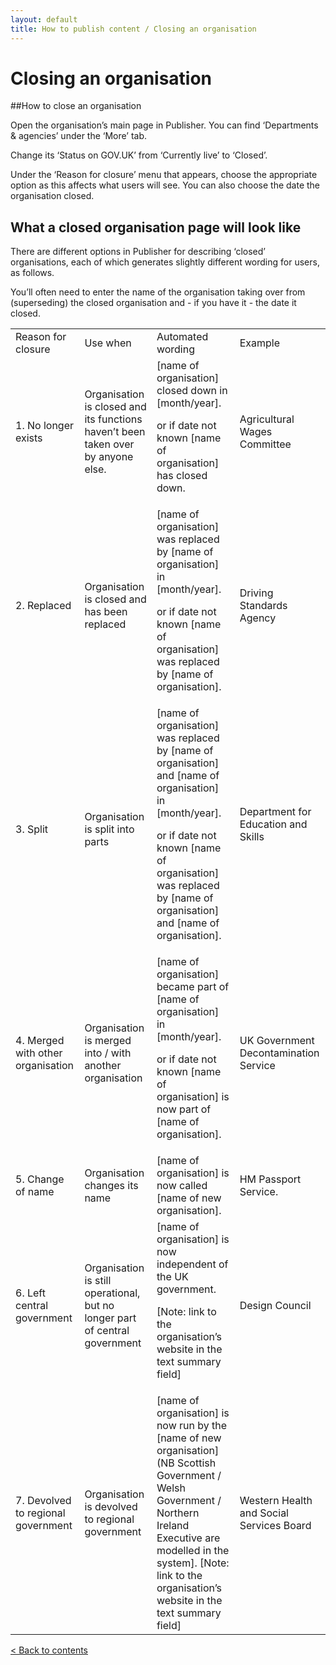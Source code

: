 ```yaml
---
layout: default
title: How to publish content / Closing an organisation
---
```


# Closing an organisation

##How to close an organisation

Open the organisation’s main page in Publisher. You can find ‘Departments & agencies’ under the ‘More’ tab.

Change its ‘Status on GOV.UK’ from ‘Currently live’ to ‘Closed’.

Under the ‘Reason for closure’ menu that appears, choose the appropriate option as this affects what users will see. You can also choose the date the organisation closed.

## What a closed organisation page will look like

There are different options in Publisher for describing ‘closed’ organisations, each of which generates slightly different wording for users, as follows.

You’ll often need to enter the name of the organisation taking over from (superseding) the closed organisation and - if you have it - the date it closed.

<table>
  <tr>
    <td>Reason for closure</td>
    <td>Use when</td>
    <td>Automated wording</td>
    <td>Example</td>
  </tr>
  <tr>
    <td>1. No longer exists</td>
    <td>Organisation is closed and its functions haven’t been taken over by anyone else.
</td>
    <td>[name of organisation] closed down in [month/year].

or if date not known
[name of organisation] has closed down.</td>
    <td>Agricultural Wages Committee</td>
  </tr>
  <tr>
    <td>2. Replaced</td>
    <td>Organisation is closed and has been replaced</td>
    <td>[name of organisation] was replaced by [name of organisation] in [month/year].

or if date not known
[name of organisation] was replaced by [name of organisation].</td>
    <td>Driving Standards Agency</td>
  </tr>
  <tr>
    <td>3. Split</td>
    <td>Organisation is split into parts</td>
    <td>[name of organisation] was replaced by [name of organisation] and [name of organisation] in [month/year].

or if date not known
[name of organisation] was replaced by [name of organisation] and [name of organisation].</td>
    <td>Department for Education and Skills
</td>
  </tr>
  <tr>
    <td>4. Merged with other organisation</td>
    <td>Organisation is merged into / with another organisation</td>
    <td>[name of organisation] became part of [name of organisation] in [month/year].

or if date not known
[name of organisation] is now part of [name of organisation].</td>
    <td>UK Government Decontamination Service</td>
  </tr>
  <tr>
    <td>5. Change of name</td>
    <td>Organisation changes its name</td>
    <td>[name of organisation] is now called [name of new organisation].</td>
    <td>HM Passport Service.


</td>
  </tr>
  <tr>
    <td>6. Left central government</td>
    <td>Organisation is still operational, but no longer part of central government</td>
    <td>[name of organisation] is now independent of the UK government.

[Note: link to the organisation’s website in the text summary field]</td>
    <td>Design Council</td>
  </tr>
  <tr>
    <td>7. Devolved to regional government</td>
    <td>Organisation is devolved to regional government</td>
    <td>[name of organisation] is now run by the [name of new organisation] 
(NB Scottish Government / Welsh Government / Northern Ireland Executive are modelled in the system].
[Note: link to the organisation’s website in the text summary field]</td>
    <td>Western Health and Social Services Board 
</td>
  </tr>
</table>

[< Back to contents](http://alphagov.github.io/inside-government-admin-guide/)



	
